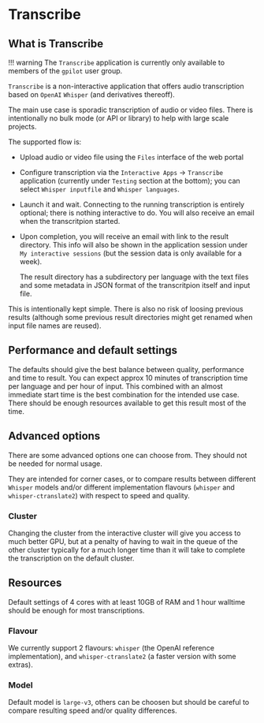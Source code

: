 # Transcribe

## What is Transcribe

!!! warning
    The `Transcribe` application is currently only available to members of the `gpilot` user group.

`Transcribe` is a non-interactive application that offers audio transcription based on `OpenAI` `Whisper` (and derivatives thereoff).

The main use case is sporadic transcription of audio or video files. There is intentionally no bulk mode (or API or library)
to help with large scale projects.

The supported flow is:
- Upload audio or video file using the `Files` interface of the web portal
- Configure transcription via the `Interactive Apps` -> `Transcribe` application (currently under `Testing` section at the bottom);
  you can select `Whisper inputfile` and `Whisper languages`.
- Launch it and wait. Connecting to the running transcription is entirely optional; there is nothing interactive to do.
  You will also receive an email when the transcritpion started.
- Upon completion, you will receive an email with link to the result directory. This info will also be shown in the application session under
  `My interactive sessions` (but the session data is only available for a week).

  The result directory has a subdirectory per language with the text files and some metadata in JSON format of the transcritpion itself and input file.


This is intentionally kept simple. There is also no risk of loosing previous results
(although some previous result directories might get renamed when input file names are reused).

## Performance and default settings

The defaults should give the best balance between quality, performance and time to result.
You can expect approx 10 minutes of transcription time per language and per hour of input.
This combined with an almost immediate start time is the best combination for the intended use case.
There should be enough resources available to get this result most of the time.

## Advanced options

There are some advanced options one can choose from. They should not be needed for normal usage.

They are intended for corner cases, or to compare results between different `Whisper` models and/or different implementation flavours
(`whisper` and `whisper-ctranslate2`) with respect to speed and quality.

### Cluster

Changing the cluster from the interactive cluster will give you access to much better GPU,
but at a penalty of having to wait in the queue of the other cluster typically for a much longer time
than it will take to complete the transcription on the default cluster.

## Resources

Default settings of 4 cores with at least 10GB of RAM and 1 hour walltime should be enough for most transcriptions.

### Flavour

We currently support 2 flavours: `whisper` (the OpenAI reference implementation), and `whisper-ctranslate2`
(a faster version with some extras).

### Model

Default model is `large-v3`, others can be choosen but should be careful to compare resulting speed and/or quality differences.
